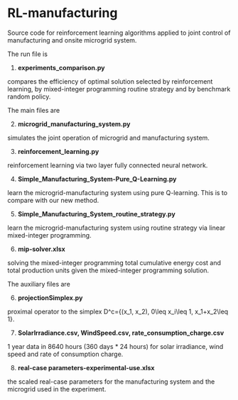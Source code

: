 # RL-manufacturing
Source code for reinforcement learning algorithms applied to joint control of manufacturing and onsite microgrid system. 

The run file is 

1. <b>experiments_comparison.py</b>

  compares the efficiency of optimal solution selected by reinforcement learning, by mixed-integer programming routine          strategy and by benchmark random policy.

The main files are

2. <b>microgrid_manufacturing_system.py</b>

  simulates the joint operation of microgrid and manufacturing system.

3. <b>reinforcement_learning.py</b>

  reinforcement learning via two layer fully connected neural network.

4. <b>Simple_Manufacturing_System-Pure_Q-Learning.py</b>

  learn the microgrid-manufacturing system using pure Q-learning. This is to compare with our new method.

5. <b>Simple_Manufacturing_System_routine_strategy.py</b>

  learn the microgrid-manufacturing system using routine strategy via linear mixed-integer programming.
  
6. <b>mip-solver.xlsx</b>

  solving the mixed-integer programming total cumulative energy cost and total production units given the mixed-integer programming solution.

The auxiliary files are

6. <b>projectionSimplex.py</b>

  proximal operator to the simplex D^c={(x_1, x_2), 0\leq x_i\leq 1, x_1+x_2\leq 1}.

7. <b>SolarIrradiance.csv, WindSpeed.csv, rate_consumption_charge.csv</b>

  1 year data in 8640 hours (360 days * 24 hours) for solar irradiance, wind speed and rate of consumption charge.

8. <b>real-case parameters-experimental-use.xlsx</b>
  
  the scaled real-case parameters for the manufacturing system and the microgrid used in the experiment.
